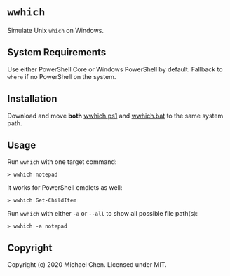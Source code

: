 # `wwhich`

Simulate Unix `which` on Windows.

## System Requirements

Use either PowerShell Core or Windows PowerShell by default. Fallback to `where` if no PowerShell on the system.

## Installation

Download and move **both** [wwhich.ps1](/wwhich.ps1) and [wwhich.bat](/wwhich.bat) to the same system path.

## Usage

Run `wwhich` with one target command:

```
> wwhich notepad
```

It works for PowerShell cmdlets as well:

```
> wwhich Get-ChildItem
```

Run `wwhich` with either `-a` or `--all` to show all possible file path(s):

```
> wwhich -a notepad
```

## Copyright

Copyright (c) 2020 Michael Chen. Licensed under MIT.

